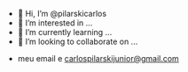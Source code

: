- 👋 Hi, I’m @pilarskicarlos
- 👀 I’m interested in ...
- 🌱 I’m currently learning ...
- 💞️ I’m looking to collaborate on ...
<!---
pilarskicarlos/pilarskicarlos is a ✨ special ✨ repository because its `README.md` (this file) appears on your GitHub profile.
You can click the Preview link to take a look at your changes.
--->
- meu email e carlospilarskijunior@gmail.com
